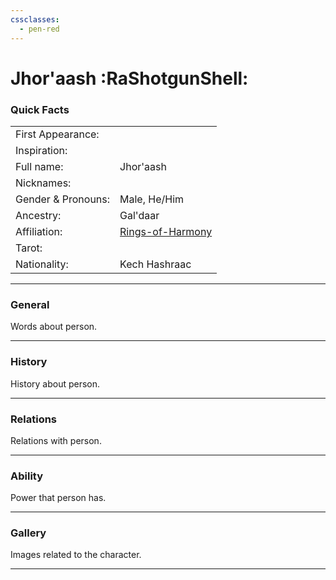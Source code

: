 ```yaml
---
cssclasses:
  - pen-red
---
```

# Jhor'aash :RaShotgunShell:
### Quick Facts

|                    |                                                    |
| ------------------ | -------------------------------------------------- |
| First Appearance:  |                                                    |
| Inspiration:          |                                                    |
| Full name:         | Jhor'aash                                          |
| Nicknames:         |                                                    |
| Gender & Pronouns: | Male, He/Him                                       |
| Ancestry:          | Gal'daar                                           |
| Affiliation:       | [Rings-of-Harmony](../-Groups/Rings-of-Harmony.md) |
| Tarot:             |                                                    |
| Nationality:       | Kech Hashraac                                      |
***
### General
Words about person.

***
### History
History about person.

***
### Relations
Relations with person.

***
### Ability
Power that person has.

***
### Gallery
Images related to the character.

***
